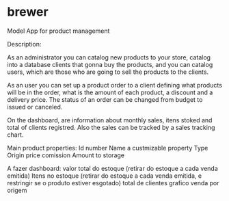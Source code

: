 # brewer

Model App for product management 

Description:

As an administrator you can catalog new products to your store, 
catalog into a database clients that gonna buy the products,
and you can catalog users, which are those who are going to sell the 
products to the clients.

As an user you can set up a product order to a client defining 
what products will be in the order, what is the amount of each product,
a discount and a delivery price. 
The status of an order can be changed from budget to issued or canceled.

On the dashboard,
are information about monthly sales, 
itens stoked and total of clients registred. 
Also the sales can be tracked by a sales tracking chart.

Main product properties:
Id number
Name
a custmizable property
Type
Origin
price
comission
Amount to storage
 
 
A fazer dashboard:
valor total do estoque (retirar do estoque a cada venda emitida) 
Itens no estoque (retirar do estoque a cada venda emitida, e restringir se o produto estiver esgotado)
total de clientes
grafico venda por origem

